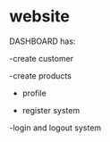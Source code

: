 # website


DASHBOARD has:


-create customer 


-create products
 
 
- profile



- register system


-login and logout system
